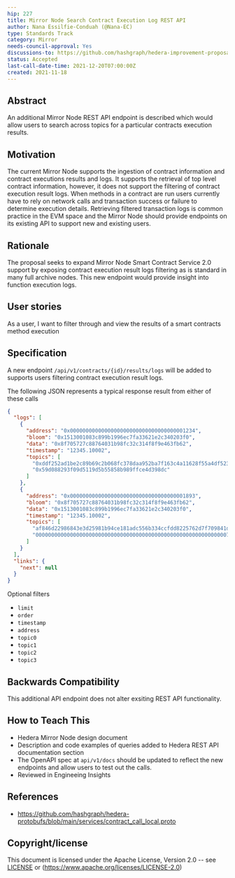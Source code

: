 ```yaml
---
hip: 227
title: Mirror Node Search Contract Execution Log REST API
author: Nana Essilfie-Conduah (@Nana-EC)
type: Standards Track
category: Mirror
needs-council-approval: Yes
discussions-to: https://github.com/hashgraph/hedera-improvement-proposal/discussions/264
status: Accepted
last-call-date-time: 2021-12-20T07:00:00Z
created: 2021-11-18
---
```


## Abstract

An additional Mirror Node REST API endpoint is described which would allow users to search across topics for a particular contracts execution results.

## Motivation

The current Mirror Node supports the ingestion of contract information and contract executions results and logs.
It supports the retrieval of top level contract information, however, it does not support the filtering of contract execution result logs.
When methods in a contract are run users currently have to rely on network calls and transaction success or failure to determine execution details.
Retrieving filtered transaction logs is common practice in the EVM space and the Mirror Node should provide endpoints on its existing API to support new and existing users.

## Rationale

The proposal seeks to expand Mirror Node Smart Contract Service 2.0 support by exposing contract execution result logs filtering as is standard in many full archive nodes.
This new endpoint would provide insight into function execution logs.

## User stories

As a user, I want to filter through and view the results of a smart contracts method execution 

## Specification

A new endpoint `/api/v1/contracts/{id}/results/logs` will be added to supports users filtering contract execution result logs.

The following JSON represents a typical response result from either of these calls
```json
{
  "logs": [
    {
      "address": "0x0000000000000000000000000000000000001234",
      "bloom": "0x1513001083c899b1996ec7fa33621e2c340203f0",
      "data": "0x8f705727c88764031b98fc32c314f8f9e463fb62",
      "timestamp": "12345.10002",
      "topics": [
        "0xddf252ad1be2c89b69c2b068fc378daa952ba7f163c4a11628f55a4df523b3ef",
        "0x59d088293f09d5119d5b55858b989ffce4d398dc"
      ]
    },
    {
      "address": "0x0000000000000000000000000000000000001893",
      "bloom": "0x8f705727c88764031b98fc32c314f8f9e463fb62",
      "data": "0x1513001083c899b1996ec7fa33621e2c340203f0",
      "timestamp": "12345.10002",
      "topics": [
        "af846d22986843e3d25981b94ce181adc556b334ccfdd8225762d7f709841df0",
        "0000000000000000000000000000000000000000000000000000000000000765"
      ]
    }
  ],
  "links": {
    "next": null
  }
}
```

Optional filters

- `limit`
- `order`
- `timestamp`
- `address`
- `topic0`
- `topic1`
- `topic2`
- `topic3`

## Backwards Compatibility

This additional API endpoint does not alter exsiting REST API functionality.

## How to Teach This

- Hedera Mirror Node design document
- Description and code examples of queries added to Hedera REST API documentation section
- The OpenAPI spec at `api/v1/docs` should be updated to reflect the new endpoints and allow users to test out the calls.
- Reviewed in Engineeing Insights


## References

- https://github.com/hashgraph/hedera-protobufs/blob/main/services/contract_call_local.proto

## Copyright/license

This document is licensed under the Apache License, Version 2.0 -- see [LICENSE](../LICENSE) or (https://www.apache.org/licenses/LICENSE-2.0)
